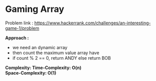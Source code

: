 # Gaming Array

Problem link : https://www.hackerrank.com/challenges/an-interesting-game-1/problem

**Approach :**<br>

- we need an dynamic array
- then count the maximum value array have
- if count % 2 == 0, return ANDY else return BOB

**Complexity:**<b>
Time-Complexity: O(n)<br>
Space-Complexity: O(1)<br>

